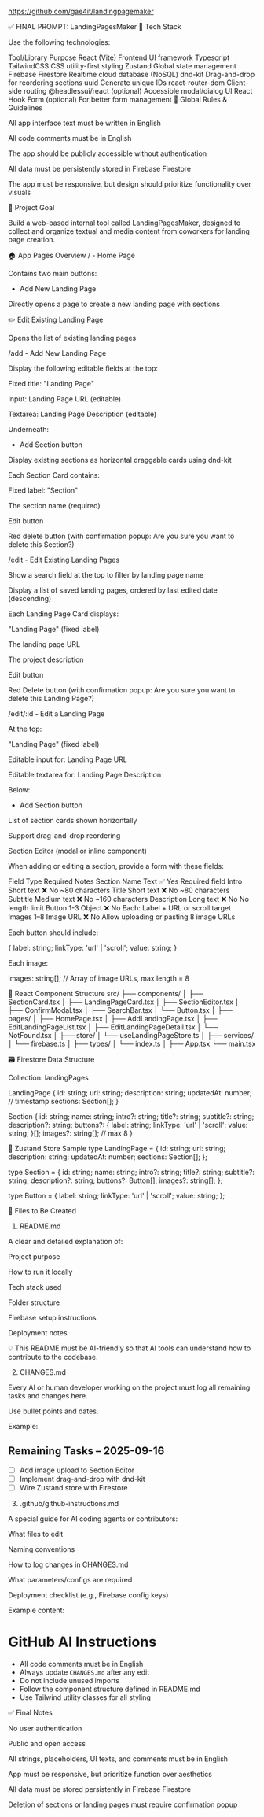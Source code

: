 https://github.com/gae4it/landingpagemaker

✅ FINAL PROMPT: LandingPagesMaker
🧰 Tech Stack

Use the following technologies:

Tool/Library	Purpose
React (Vite)	Frontend UI framework
Typescript
TailwindCSS	CSS utility-first styling
Zustand	Global state management
Firebase Firestore	Realtime cloud database (NoSQL)
dnd-kit	Drag-and-drop for reordering sections
uuid	Generate unique IDs
react-router-dom	Client-side routing
@headlessui/react (optional)	Accessible modal/dialog UI
React Hook Form (optional)	For better form management
📌 Global Rules & Guidelines

All app interface text must be written in English

All code comments must be in English

The app should be publicly accessible without authentication

All data must be persistently stored in Firebase Firestore

The app must be responsive, but design should prioritize functionality over visuals

🏁 Project Goal

Build a web-based internal tool called LandingPagesMaker, designed to collect and organize textual and media content from coworkers for landing page creation.

🏠 App Pages Overview
/ - Home Page

Contains two main buttons:

+ Add New Landing Page

Directly opens a page to create a new landing page with sections

✏️ Edit Existing Landing Page

Opens the list of existing landing pages

/add - Add New Landing Page

Display the following editable fields at the top:

Fixed title: "Landing Page"

Input: Landing Page URL (editable)

Textarea: Landing Page Description (editable)

Underneath:

+ Add Section button

Display existing sections as horizontal draggable cards using dnd-kit

Each Section Card contains:

Fixed label: "Section"

The section name (required)

Edit button

Red delete button (with confirmation popup:
Are you sure you want to delete this Section?)

/edit - Edit Existing Landing Pages

Show a search field at the top to filter by landing page name

Display a list of saved landing pages, ordered by last edited date (descending)

Each Landing Page Card displays:

"Landing Page" (fixed label)

The landing page URL

The project description

Edit button

Red Delete button (with confirmation popup:
Are you sure you want to delete this Landing Page?)

/edit/:id - Edit a Landing Page

At the top:

"Landing Page" (fixed label)

Editable input for: Landing Page URL

Editable textarea for: Landing Page Description

Below:

+ Add Section button

List of section cards shown horizontally

Support drag-and-drop reordering

Section Editor (modal or inline component)

When adding or editing a section, provide a form with these fields:

Field	Type	Required	Notes
Section Name	Text	✅ Yes	Required field
Intro	Short text	❌ No	~80 characters
Title	Short text	❌ No	~80 characters
Subtitle	Medium text	❌ No	~160 characters
Description	Long text	❌ No	No length limit
Button 1-3	Object	❌ No	Each: Label + URL or scroll target
Images 1–8	Image URL	❌ No	Allow uploading or pasting 8 image URLs

Each button should include:

{
  label: string;
  linkType: 'url' | 'scroll';
  value: string;
}


Each image:

images: string[]; // Array of image URLs, max length = 8

🧱 React Component Structure
src/
├── components/
│   ├── SectionCard.tsx
│   ├── LandingPageCard.tsx
│   ├── SectionEditor.tsx
│   ├── ConfirmModal.tsx
│   ├── SearchBar.tsx
│   └── Button.tsx
│
├── pages/
│   ├── HomePage.tsx
│   ├── AddLandingPage.tsx
│   ├── EditLandingPageList.tsx
│   ├── EditLandingPageDetail.tsx
│   └── NotFound.tsx
│
├── store/
│   └── useLandingPageStore.ts
│
├── services/
│   └── firebase.ts
│
├── types/
│   └── index.ts
│
├── App.tsx
└── main.tsx

🗃️ Firestore Data Structure

Collection: landingPages

LandingPage {
  id: string;
  url: string;
  description: string;
  updatedAt: number; // timestamp
  sections: Section[];
}

Section {
  id: string;
  name: string;
  intro?: string;
  title?: string;
  subtitle?: string;
  description?: string;
  buttons?: {
    label: string;
    linkType: 'url' | 'scroll';
    value: string;
  }[];
  images?: string[]; // max 8
}

🧠 Zustand Store Sample
type LandingPage = {
  id: string;
  url: string;
  description: string;
  updatedAt: number;
  sections: Section[];
};

type Section = {
  id: string;
  name: string;
  intro?: string;
  title?: string;
  subtitle?: string;
  description?: string;
  buttons?: Button[];
  images?: string[];
};

type Button = {
  label: string;
  linkType: 'url' | 'scroll';
  value: string;
};

📝 Files to Be Created
1. README.md

A clear and detailed explanation of:

Project purpose

How to run it locally

Tech stack used

Folder structure

Firebase setup instructions

Deployment notes

💡 This README must be AI-friendly so that AI tools can understand how to contribute to the codebase.

2. CHANGES.md

Every AI or human developer working on the project must log all remaining tasks and changes here.

Use bullet points and dates.

Example:

## Remaining Tasks – 2025-09-16

- [ ] Add image upload to Section Editor
- [ ] Implement drag-and-drop with dnd-kit
- [ ] Wire Zustand store with Firestore

3. .github/github-instructions.md

A special guide for AI coding agents or contributors:

What files to edit

Naming conventions

How to log changes in CHANGES.md

What parameters/configs are required

Deployment checklist (e.g., Firebase config keys)

Example content:

# GitHub AI Instructions

- All code comments must be in English
- Always update `CHANGES.md` after any edit
- Do not include unused imports
- Follow the component structure defined in README.md
- Use Tailwind utility classes for all styling

✅ Final Notes

No user authentication

Public and open access

All strings, placeholders, UI texts, and comments must be in English

App must be responsive, but prioritize function over aesthetics

All data must be stored persistently in Firebase Firestore

Deletion of sections or landing pages must require confirmation popup